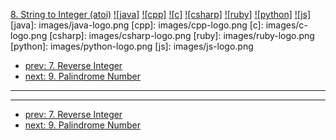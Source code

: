 [8. String to Integer (atoi)](https://leetcode.com/problems/string-to-integer-atoi/)
[![java]](https://github.com/leetcode-study-group/leetcode-java-solutions/blob/master/008-string-to-integer-atoi.md)
[![cpp]](https://github.com/leetcode-study-group/leetcode-cpp-solutions/blob/master/008-string-to-integer-atoi.md)
[![c]](https://github.com/leetcode-study-group/leetcode-c-solutions/blob/master/008-string-to-integer-atoi.md)
[![csharp]](https://github.com/leetcode-study-group/leetcode-csharp-solutions/blob/master/008-string-to-integer-atoi.md)
[![ruby]](https://github.com/leetcode-study-group/leetcode-ruby-solutions/blob/master/008-string-to-integer-atoi.md)
[![python]](https://github.com/leetcode-study-group/leetcode-python-solutions/blob/master/008-string-to-integer-atoi.md)
[![js]](https://github.com/leetcode-study-group/leetcode-js-solutions/blob/master/008-string-to-integer-atoi.md)
[java]: images/java-logo.png
[cpp]: images/cpp-logo.png
[c]: images/c-logo.png
[csharp]: images/csharp-logo.png
[ruby]: images/ruby-logo.png
[python]: images/python-logo.png
[js]: images/js-logo.png

- [prev: 7. Reverse Integer](007-reverse-integer.md)
- [next: 9. Palindrome Number](009-palindrome-number.md)

---


---

- [prev: 7. Reverse Integer](007-reverse-integer.md)
- [next: 9. Palindrome Number](009-palindrome-number.md)
